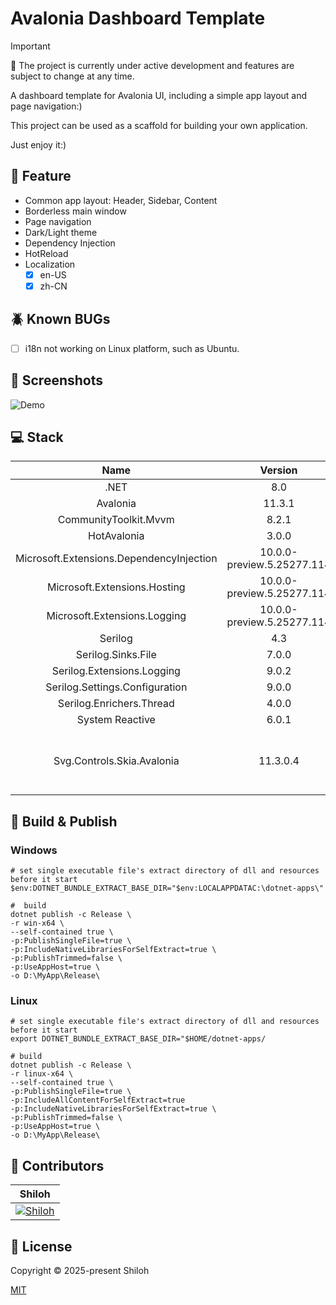 ﻿# Avalonia Dashboard Template

> [!IMPORTANT]
> 🚧 The project is currently under active development and features are subject to change at any time.

A dashboard template for Avalonia UI, including a simple app layout and page navigation:)

This project can be used as a scaffold for building your own application.

Just enjoy it:)

## 🚀 Feature

- Common app layout: Header, Sidebar, Content
- Borderless main window
- Page navigation
- Dark/Light theme
- Dependency Injection
- HotReload
- Localization
    - [x] en-US
    - [x] zh-CN

## 🪲 Known BUGs

- [ ] i18n not working on Linux platform, such as Ubuntu.

## 📸 Screenshots

![Demo](./Screenshots/Avalonia.Dashboard.Template.gif)

## 💻 Stack

|                   Name                   |          Version           |                                    Docs                                    |                                                                Remark                                                                |
|:----------------------------------------:|:--------------------------:|:--------------------------------------------------------------------------:|:------------------------------------------------------------------------------------------------------------------------------------:|
|                   .NET                   |            8.0             |                   <https://dotnet.microsoft.com/en-us/>                    |                                                                                                                                      |
|                 Avalonia                 |           11.3.1           |                       <https://docs.avaloniaui.net/>                       |                                                                                                                                      |
|          CommunityToolkit.Mvvm           |           8.2.1            |     <https://learn.microsoft.com/en-us/dotnet/communitytoolkit/mvvm/>      |                                                                                                                                      |
|               HotAvalonia                |           3.0.0            |                  <https://github.com/Kira-NT/HotAvalonia>                  |                                                                                                                                      |
| Microsoft.Extensions.DependencyInjection | 10.0.0-preview.5.25277.114 | <https://www.nuget.org/packages/Microsoft.Extensions.DependencyInjection/> |                                                                                                                                      |
|       Microsoft.Extensions.Hosting       | 10.0.0-preview.5.25277.114 |       <https://www.nuget.org/packages/Microsoft.Extensions.Hosting>        |                                                                                                                                      |
|       Microsoft.Extensions.Logging       | 10.0.0-preview.5.25277.114 |       <https://www.nuget.org/packages/Microsoft.Extensions.Logging>        |                                                                                                                                      |
|                 Serilog                  |            4.3             |                           <https://serilog.net/>                           |                                                                                                                                      |
|            Serilog.Sinks.File            |           7.0.0            |              <https://github.com/serilog/serilog-sinks-file>               |                                                                                                                                      |
|        Serilog.Extensions.Logging        |           9.0.2            |          <https://github.com/serilog/serilog-extensions-logging>           |                                                                                                                                      |
|      Serilog.Settings.Configuration      |           9.0.0            |        <https://github.com/serilog/serilog-settings-configuration>         |                                                                                                                                      |
|         Serilog.Enrichers.Thread         |           4.0.0            |           <https://github.com/serilog/serilog-enrichers-thread>            |                                                                                                                                      |
|             System Reactive              |           6.0.1            |                    <https://github.com/dotnet/reactive>                    |                                                         For throttling only                                                          |
|        Svg.Controls.Skia.Avalonia        |          11.3.0.4          |                <https://github.com/wieslawsoltes/Svg.Skia>                 | All svg icons are from iconify, see <https://icon-sets.iconify.design/material-symbols/> and <https://icon-sets.iconify.design/mdi/> |

## 🔨 Build & Publish

### Windows

```shell
# set single executable file's extract directory of dll and resources before it start
$env:DOTNET_BUNDLE_EXTRACT_BASE_DIR="$env:LOCALAPPDATAC:\dotnet-apps\"
```

```shell
#  build
dotnet publish -c Release \
-r win-x64 \
--self-contained true \
-p:PublishSingleFile=true \
-p:IncludeNativeLibrariesForSelfExtract=true \
-p:PublishTrimmed=false \
-p:UseAppHost=true \
-o D:\MyApp\Release\
```

### Linux

```shell
# set single executable file's extract directory of dll and resources before it start
export DOTNET_BUNDLE_EXTRACT_BASE_DIR="$HOME/dotnet-apps/
```

```shell
# build
dotnet publish -c Release \
-r linux-x64 \
--self-contained true \
-p:PublishSingleFile=true \
-p:IncludeAllContentForSelfExtract=true
-p:IncludeNativeLibrariesForSelfExtract=true \
-p:PublishTrimmed=false \
-p:UseAppHost=true \
-o D:\MyApp\Release\
```

## 💪 Contributors

|                                             Shiloh                                              |
|:-----------------------------------------------------------------------------------------------:|
| [![Shiloh](https://avatars.githubusercontent.com/u/46670399?v=4)](https://github.com/shilohooo) |

## 🔖 License

Copyright © 2025-present Shiloh

[MIT](./LICENSE)

